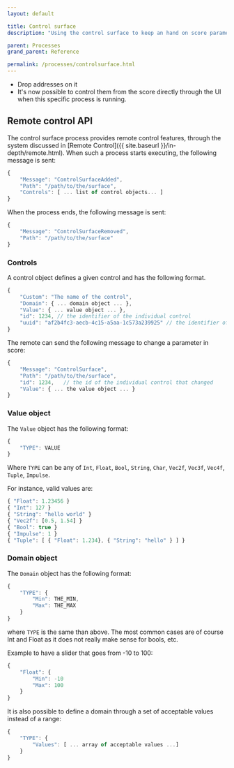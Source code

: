 ```yaml
---
layout: default

title: Control surface
description: "Using the control surface to keep an hand on score parameters"

parent: Processes
grand_parent: Reference

permalink: /processes/controlsurface.html
---
```


- Drop addresses on it
- It's now possible to control them from the score directly through the UI
  when this specific process is running.


## Remote control API

The control surface process provides remote control features, through the system discussed in [Remote Control]({{ site.baseurl }}/in-depth/remote.html).
When such a process starts executing, the following message is sent:

```js
{
    "Message": "ControlSurfaceAdded",
    "Path": "/path/to/the/surface",
    "Controls": [ ... list of control objects... ]
}
```


When the process ends, the following message is sent:
```js
{
    "Message": "ControlSurfaceRemoved",
    "Path": "/path/to/the/surface"
}
```

### Controls

A control object defines a given control and has the following format.

```js
{
    "Custom": "The name of the control",
    "Domain": { ... domain object ... },
    "Value": { ... value object ... },
    "id": 1234, // the identifier of the individual control
    "uuid": "af2b4fc3-aecb-4c15-a5aa-1c573a239925" // the identifier of the control kind
}
```


The remote can send the following message to change a parameter in score:
```js
{
    "Message": "ControlSurface",
    "Path": "/path/to/the/surface",
    "id": 1234,   // the id of the individual control that changed
    "Value": { ... the value object ... }
}
```

### Value object
The `Value` object has the following format:

```js
{
    "TYPE": VALUE
}
```

Where `TYPE` can be any of `Int`, `Float`, `Bool`, `String`, `Char`, `Vec2f`, `Vec3f`, `Vec4f`, `Tuple`, `Impulse`.

For instance, valid values are:

```js
{ "Float": 1.23456 }
{ "Int": 127 }
{ "String": "hello world" }
{ "Vec2f": [0.5, 1.54] }
{ "Bool": true }
{ "Impulse": 1 }
{ "Tuple": [ { "Float": 1.234}, { "String": "hello" } ] }
```

### Domain object
The `Domain` object has the following format:

```js
{
    "TYPE": {
        "Min": THE_MIN,
        "Max": THE_MAX
    }
}
```

where `TYPE` is the same than above. The most common cases are of course Int and Float as it does not really make sense for bools, etc.

Example to have a slider that goes from -10 to 100:

```js
{
    "Float": {
        "Min": -10
        "Max": 100
    }
}
```


It is also possible to define a domain through a set of acceptable values instead of a range:
```js
{
    "TYPE": {
        "Values": [ ... array of acceptable values ...]
    }
}
```